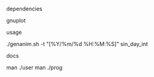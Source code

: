 

dependencies 

gnuplot

usage

./genanim.sh -t "[%Y/%m/%d %H:%M:%S]" sin_day_int

docs

man ./user
man ./prog